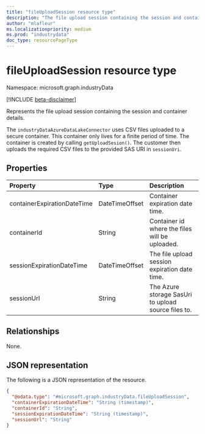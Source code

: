 ```yaml
---
title: "fileUploadSession resource type"
description: "The file upload session containing the session and container details."
author: "mlafleur"
ms.localizationpriority: medium
ms.prod: "industrydata"
doc_type: resourcePageType
---
```


# fileUploadSession resource type

Namespace: microsoft.graph.industryData

[!INCLUDE [beta-disclaimer](../../includes/beta-disclaimer.md)]

Represents the file upload session containing the session and container details.

The `industryDataAzureDataLakeConnector` uses CSV files uploaded to a secure container. This container only lives for a finite period of time. The container is created by calling `getUploadSesion()`. The customer then uploads the required CSV files to the provided SAS URI in `sessionUri`.

## Properties

| Property                    | Type           | Description                                         |
| :-------------------------- | :------------- | :-------------------------------------------------- |
| containerExpirationDateTime | DateTimeOffset | Container expiration date time.                     |
| containerId                 | String         | Container id where the files will be uploaded.      |
| sessionExpirationDateTime   | DateTimeOffset | The file upload session expiration date time.       |
| sessionUrl                  | String         | The Azure storage SasUri to upload source files to. |

## Relationships

None.

## JSON representation

The following is a JSON representation of the resource.

<!-- {
  "blockType": "resource",
  "@odata.type": "microsoft.graph.industryData.fileUploadSession"
}
-->

```json
{
  "@odata.type": "#microsoft.graph.industryData.fileUploadSession",
  "containerExpirationDateTime": "String (timestamp)",
  "containerId": "String",
  "sessionExpirationDateTime": "String (timestamp)",
  "sessionUrl": "String"
}
```
